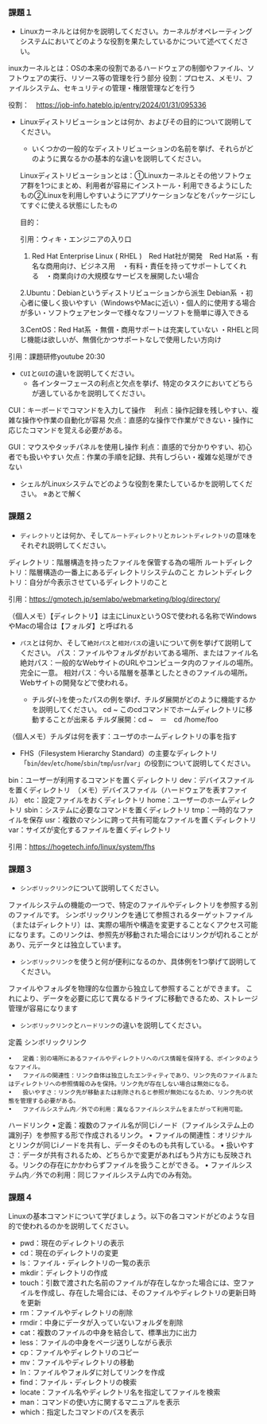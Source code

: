 ### 課題１

- Linuxカーネルとは何かを説明してください。カーネルがオペレーティングシステムにおいてどのような役割を果たしているかについて述べてください。

inuxカーネルとは：OSの本来の役割であるハードウェアの制御やファイル、ソフトウェアの実行、リソース等の管理を行う部分
役割：プロセス、メモリ、ファイルシステム、セキュリティの管理・権限管理などを行う

役割：　https://job-info.hateblo.jp/entry/2024/01/31/095336

- Linuxディストリビューションとは何か、およびその目的について説明してください。
    - いくつかの一般的なディストリビューションの名前を挙げ、それらがどのように異なるかの基本的な違いを説明してください。

   Linuxディストリビューションとは：①Linuxカーネルとその他ソフトウェア群を1つにまとめ、利用者が容易にインストール・利用できるようにしたもの②Linuxを利用しやすいようにアプリケーションなどをパッケージにしてすぐに使える状態にしたもの

   目的：

   引用：ウィキ・エンジニアの入り口

   1. Red Hat Enterprise Linux ( RHEL )　Red Hat社が開発　Red Hat系
・有名な商用向け、ビジネス用　・有料・責任を持ってサポートしてくれる　・商業向けの大規模なサービスを展開したい場合

   2.Ubuntu：Debianというディストリビューションから派生 Debian系
・初心者に優しく扱いやすい（WindowsやMacに近い）・個人的に使用する場合が多い・ソフトウェアセンターで様々なフリーソフトを簡単に導入できる

   3.CentOS：Red Hat系
・無償・商用サポートは充実していない
・RHELと同じ機能は欲しいが、無償化かつサポートなしで使用したい方向け


引用：課題研修youtube 20:30

- `CUI`と`GUI`の違いを説明してください。
    - 各インターフェースの利点と欠点を挙げ、特定のタスクにおいてどちらが適しているかを説明してください。

CUI：キーボードでコマンドを入力して操作　
利点：操作記録を残しやすい、複雑な操作や作業の自動化が容易
欠点：直感的な操作で作業ができない・操作に応じたコマンドを覚える必要がある。

GUI：マウスやタッチパネルを使用し操作
利点：直感的で分かりやすい、初心者でも扱いやすい
欠点：作業の手順を記録、共有しづらい・複雑な処理ができない

- シェルがLinuxシステムでどのような役割を果たしているかを説明してください。
⭐︎あとで解く

### 課題２

- `ディレクトリ`とは何か、そして`ルートディレクトリ`と`カレントディレクトリ`の意味をそれぞれ説明してください。

ディレクトリ：階層構造を持ったファイルを保管する為の場所
ルートディレクトリ：階層構造の一番上にあるディレクトリシステムのこと
カレントディレクトリ：自分が今表示させているディレクトリのこと

引用：https://gmotech.jp/semlabo/webmarketing/blog/directory/

（個人メモ）【ディレクトリ】は主にLinuxというOSで使われる名称でWindowsやMacの場合は【フォルダ】と呼ばれる


- `パス`とは何か、そして`絶対パス`と`相対パス`の違いについて例を挙げて説明してください。
パス：ファイルやフォルダがおいてある場所、またはファイル名
絶対パス：一般的なWebサイトのURLやコンピュータ内のファイルの場所。完全に一意。
相対パス：今いる階層を基準としたときのファイルの場所。Webサイトの開発などで使われる。

    - チルダ(`~`)を使ったパスの例を挙げ、チルダ展開がどのように機能するかを説明してください。
cd ~
このcdコマンドでホームディレクトリに移動することが出来る
チルダ展開：cd ~　＝　cd /home/foo

（個人メモ）チルダは何を表す：ユーザのホームディレクトリの事を指す

- FHS（Filesystem Hierarchy Standard）の主要なディレクトリ「`bin`/`dev`/`etc`/`home`/`sbin`/`tmp`/`usr`/`var`」の役割について説明してください。

bin：ユーザーが利用するコマンドを置くディレクトリ
dev：デバイスファイルを置くディレクトリ　（メモ）デバイスファイル（ハードウェアを表すファイル）
etc：設定ファイルをおくディレクトリ
home：ユーザーのホームディレクトリ
sbin：システムに必要なコマンドを置くディレクトリ
tmp：一時的なファイルを保存
usr：複数のマシンに跨って共有可能なファイルを置くディレクトリ
var：サイズが変化するファイルを置くディレクトリ

引用：https://hogetech.info/linux/system/fhs

### 課題３

- `シンボリックリンク`について説明してください。

ファイルシステムの機能の一つで、特定のファイルやディレクトリを参照する別のファイルです。
シンボリックリンクを通じて参照されるターゲットファイル（またはディレクトリ）は、実際の場所や構造を変更することなくアクセス可能になります。このリンクは、参照先が移動された場合にはリンクが切れることがあり、元データとは独立しています。

- `シンボリックリンク`を使うと何が便利になるのか、具体例を1つ挙げて説明してください。

ファイルやフォルダを物理的な位置から独立して参照することができます。 
これにより、データを必要に応じて異なるドライブに移動できるため、ストレージ管理が容易になります

- `シンボリックリンク`と`ハードリンク`の違いを説明してください。

定義
シンボリックリンク

	•	定義：別の場所にあるファイルやディレクトリへのパス情報を保持する、ポインタのようなファイル。
	•	ファイルの関連性：リンク自体は独立したエンティティであり、リンク先のファイルまたはディレクトリへの参照情報のみを保持。リンク先が存在しない場合は無効になる。
	•	扱いやすさ：リンク先が移動または削除されると参照が無効になるため、リンク先の状態を管理する必要がある。
	•	ファイルシステム内／外での利用：異なるファイルシステムをまたがって利用可能。

ハードリンク
	•	定義：複数のファイル名が同じiノード（ファイルシステム上の識別子）を参照する形で作成されるリンク。
	•	ファイルの関連性：オリジナルとリンクが同じiノードを共有し、データそのものも共有している。
	•	扱いやすさ：データが共有されるため、どちらかで変更があればもう片方にも反映される。リンクの存在にかかわらずファイルを扱うことができる。
	•	ファイルシステム内／外での利用：同じファイルシステム内でのみ有効。

### 課題４

Linuxの基本コマンドについて学びましょう。以下の各コマンドがどのような目的で使われるのかを説明してください。

- pwd：現在のディレクトリの表示
- cd：現在のディレクトリの変更
- ls：ファイル・ディレクトリの一覧の表示
- mkdir：ディレクトリの作成
- touch：引数で渡された名前のファイルが存在しなかった場合には、空ファイルを作成し、存在した場合には、そのファイルやディレクトリの更新日時を更新
- rm：ファイルやディレクトリの削除
- rmdir：中身にデータが入っていないフォルダを削除
- cat：複数のファイルの中身を結合して、標準出力に出力
- less：ファイルの中身をページ送りしながら表示
- cp：ファイルやディレクトリのコピー
- mv：ファイルやディレクトリの移動
- ln：ファイルやフォルダに対してリンクを作成
- find：ファイル・ディレクトリの検索
- locate：ファイル名やディレクトリ名を指定してファイルを検索
- man：コマンドの使い方に関するマニュアルを表示
- which：指定したコマンドのパスを表示